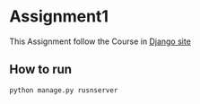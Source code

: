 # Assignment1
This Assignment follow the Course in [Django site](https://www.djangoproject.com/start/)


## How to run

```
python manage.py rusnserver
```
